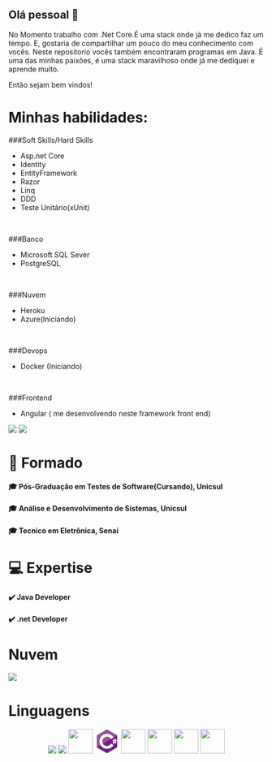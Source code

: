 ## Olá pessoal 👋

No Momento trabalho com .Net Core.É uma stack onde já me dedico faz um tempo. E, gostaria de compartilhar um pouco do meu conhecimento com vocês. Neste repositorio vocês também encontraram programas em Java. É uma das minhas paixões, é uma stack maravilhoso onde já me dediquei e aprende muito.

Então sejam bem vindos!

# Minhas habilidades: 
###Soft Skills/Hard Skills
<ul>
   <li>Asp.net Core</li>
   <li>Identity </li>
   <li>EntityFramework</li>
   <li>Razor</li>
   <li>Linq</li>
   <li>DDD</li>
   <li>Teste Unitário(xUnit)</li>
</ul><br>

###Banco
<ul>
   <li>Microsoft SQL Sever </li>
   <li>PostgreSQL</li>
</ul><br>

###Nuvem
<ul>
   <li>Heroku</li>
   <li>Azure(Iniciando)</li>
</ul><br>

###Devops
<ul>
   <li>Docker (Iniciando)</li>
</ul><br>

###Frontend
<ul>
   <li>Angular ( me desenvolvendo neste framework front end)</li>
</ul>

 <div>   
  <img height="180em" src="https://github-readme-stats.vercel.app/api?username=guismeiram&show_icons=true&theme=highcontrast&include_all_commits=true&count_private=true"/>
  <img height="180em" src="https://github-readme-stats.vercel.app/api/top-langs/?username=guismeiram&layout=compact&langs_count=7&theme=highcontrast"/>
</div>

# 🧍 Formado
#### 🎓 Pós-Graduação em Testes de Software(Cursando), Unicsul
#### 🎓 Análise e Desenvolvimento de Sistemas, Unicsul
#### 🎓 Tecnico em Eletrônica, Senai

#  💻 Expertise
#### ✔️ Java Developer
#### ✔️ .net Developer

# Nuvem
  <img src="https://img.shields.io/badge/Heroku-430098?style=for-the-badge&logo=heroku&logoColor=white" />
 
   # Linguagens
  <div style="text-align: center">
  <img src="https://img.shields.io/badge/Spring-6DB33F?style=for-the-badge&logo=spring&logoColor=white" />
  <img src="https://img.shields.io/badge/Angular-DD0031?style=for-the-badge&logo=angular&logoColor=white" />
<img height="48" width="48" src="https://cdn.jsdelivr.net/gh/devicons/devicon/icons/dotnetcore/dotnetcore-original.svg" />
  <img height="48" width="48" src="https://raw.githubusercontent.com/devicons/devicon/master/icons/csharp/csharp-original.svg">
 <img height="48" width="48" src="https://img.icons8.com/color/48/000000/microsoft-sql-server.png"/>
  <img height="48" width="48" src="https://cdn.jsdelivr.net/gh/devicons/devicon/icons/mysql/mysql-original.svg" />
  <img height="48" width="48" src="https://cdn.jsdelivr.net/gh/devicons/devicon/icons/postgresql/postgresql-original.svg" />
  <img height="48" width="48" src="https://cdn.jsdelivr.net/gh/devicons/devicon/icons/git/git-plain.svg" />  
  </div>
